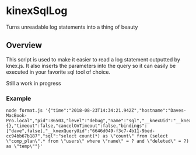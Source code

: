 # kinexSqlLog
Turns unreadable log statements into a thing of beauty


## Overview
This script is used to make it easier to read a log statement outputted by knex.js. It also inserts the parameters into the query so it can easily be executed in your favorite sql tool of choice. 

Still a work in progress

### Example
```
node format.js '{"time":"2018-08-23T14:34:21.942Z","hostname":"Daves-MacBook-Pro.local","pid":86503,"level":"debug","name":"sql","__knexUid":"__knexUid11","__knexTxId":undefined,"method":"select","options":{},"timeout":false,"cancelOnTimeout":false,"bindings":["dave",false],"__knexQueryUid":"6646d049-f3c7-4b11-9bed-cc94bb67b187","sql":"select count(*) as \"count\" from (select \"comp_plan\".* from \"users\" where \"name\" = ? and \"deleted\" = ?) as \"temp\""}'
```